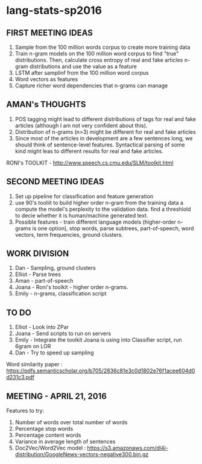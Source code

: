 # lang-stats-sp2016


FIRST MEETING IDEAS
------------------

1. Sample from the 100 million words corpus to create more training data
2. Train n-gram models on the 100 million word corpus to find "true" distributions. Then, calculate cross entropy of real and fake articles n-gram distributions and use the value as a feature
3. LSTM after samplinf from the 100 million word corpus
4. Word vectors as features
5. Capture richer word dependencies that n-grams can manage


AMAN's THOUGHTS
----------------
1. POS tagging might lead to different distributions of tags for real and fake articles (although I am not very confident about this).
2. Distribution of n-grams (n>3) might be different for real and fake articles
3. Since most of the articles in development are a few sentences long, we should think of sentence-level features. Syntactical parsing of some kind might leas to different results for real and fake articles.


RONI's TOOLKIT - http://www.speech.cs.cmu.edu/SLM/toolkit.html



SECOND MEETING IDEAS
----------------

1. Set up pipeline for classification and feature generation
2. use 90's tooliit to build higher order n-gram from the training data a compute the model's perplexity to the validation data. find a threshlold to decie whether it is human/machine generated text.
3. Possible features - train different language models (higher-order n-grams is one option), stop words, parse subtrees, part-of-speech, word vectors, term frequencies, ground clusters. 


WORK DIVISION
---------------
1. Dan - Sampling, ground clusters
2. Elliot - Parse trees
3. Aman - part-of-speech
4. Joana - Roni's toolkit - higher order n-grams.
5. Emily - n-grams, classification script

TO DO
---------------
1. Elliot - Look into ZPar
2. Joana - Send scripts to run on servers
3. Emily - Integrate the toolkit Joana is using into Classifier script, run 6gram on LOR
4. Dan - Try to speed up sampling



Word similarity paper : https://pdfs.semanticscholar.org/b705/2836c81e3c0d1802e76f1acee604d0d231c3.pdf


MEETING - APRIL 21, 2016
-----------------------

Features to try:

1. Number of words over total number of words
2. Percentage stop words
3. Percentage content words
4. Variance in average length of sentences
5. Doc2Vec/Word2Vec model : https://s3.amazonaws.com/dl4j-distribution/GoogleNews-vectors-negative300.bin.gz


